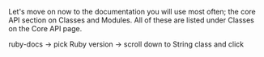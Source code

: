Let's move on now to the documentation you will use most often; the core API section on Classes and Modules. All of these are listed under Classes on the Core API page.

ruby-docs -> pick Ruby version -> scroll down to String class and click
